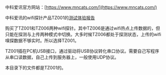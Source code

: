 中科爱讯官方网站：[https://www.mncats.com/](https://www.mncats.com/)

中科爱讯的wifi探针产品TZ001的[测试体验报告](https://github.com/wbwangk/wbwangk.github.io/wiki/wifi%E5%97%85%E6%8E%A2)

购买了TZ001和TZ006两种wifi探针。其中TZ006是通过wifi热点上传数据的，但只能在探测与上传两种模式中切换。大多时候TZ006都处于探测状态，上传的wifi嗅探数据不够实时。所以选择TZ001。

TZ001插在PC机USB接口，通过驱动将USB协议转化串口协议。需要自己写程序从串口读数据，自己上传到服务器上，一般使用UDP协议。

本目录下的文件都是TZ001的。
